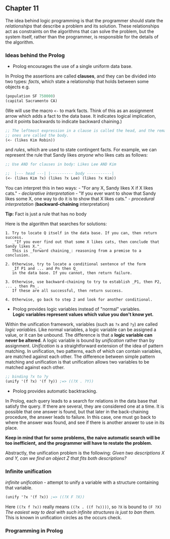 ## Chapter 11

The idea behind logic programming is that the programmer should state the _relationships_
that describe a problem and its solution. These relationships act as constraints on the
algorithms that can solve the problem, but the system itself, rather than the programmer,
is responsible for the details of the algorithm.

### Ideas behind the Prolog

* Prolog encourages the use of a single uniform data base.

In Prolog the assertions are called **clauses**, and they can be divided into two types:
_facts_, which state a relationship that holds between some objects e.g.
``` cl
(population SF 750000)
(capital Sacramento CA)
```
(We will use the macro ```<-``` to mark facts. Think of this as an assignment arrow which
adds a fact to the data base. It indicates logical implication, and it points backwards to
indicate backward chaining.)

```cl
;; The leftmost expression in a clause is called the head, and the remaining
;; ones are called the body.
(<- (likes Kim Robin))
```
and _rules_, which are used to state contingent facts. For example, we can represent the
rule that Sandy likes _anyone_ who likes cats as follows:
```cl
;; Use AND for clauses in body: Likes Lee AND Kim

;;  |--- head ---| |---------- body -----------|
(<- (likes Kim ?x) (likes ?x Lee) (likes ?x Kim))
```
You can interpret this in two ways:
    - "For any X, Sandy likes Χ if Χ likes cats." - _declarative interpretation_
    - "If you ever want to show that Sandy likes some X, one way to do it is to show that
      Χ likes cats." - _procedural interpretation_ (**backward-chaining** interpretation)

**Tip:** Fact is just a rule that has no body

Here is the algorithm that searches for solutions:

    1. Try to locate Q itself in the data base. If you can, then return success.
       _"If you ever find out that some Χ likes cats, then conclude that Sandy likes X."_
       This is _forward chaining_: reasoning from a premise to a conclusion.

    2. Otherwise, try to locate a conditional sentence of the form
       _If P1 and ... and Pn then Q_
       in the data base. If you cannot, then return failure.

    3. Otherwise, use backward-chaining to try to establish _P1, then P2, ... , then Pn_.
       If these are all successful, then return success.

    4. Otherwise, go back to step 2 and look for another conditional.

* Prolog provides logic variables instead of "normal" variables.<br/>
  **Logic variables represent values which value you don't know yet.**

Within the unification framework, variables (such as `?x` and `?y`) are called _logic_
_variables_. Like normal variables, a logic variable can be assigned a value, or it can be
unbound. The difference is that a **logic variable can never be altered**. A logic variable
is bound by _unification_ rather than by assignment. _Unification_ is a straightforward
extension of the idea of pattern matching. In unification, two patterns, each of which can
contain variables, are matched against each other. The difference between simple pattern
matching and unification is that unification allows two variables to be matched against
each other.
```cl
;; binding ?x to ?y
(unify '(f ?x) '(f ?y)) ;=> ((?X . ?Y))
```

* Prolog provides automatic backtracking.

In Prolog, each query leads to a search for relations in the data base that satisfy the
query. If there are several, they are considered one at a time. It is possible that one
answer is found, but that later in the back-chaining procedure, the answer leads to
failure. In this case, one must go back to where the answer was found, and see if there is
another answer to use in its place.

**Keep in mind that for some problems, the naive automatic search will be too inefficient,**
**and the programmer will have to restate the problem.**

Abstractly, the unification problem is the following: _Given two descriptions X and Y, can_
_we find an object Z that fits both descriptions?_

### Infinite unification

_infinite unification_ - attempt to unify a variable with a structure containing that
variable.
```cl
(unify '?x '(f ?x)) ;=> ((?X F ?X))
```
Here ```((?x f ?x))``` really means ```((?x . ((f ?x))))```, so `?X` is bound to `(F ?X)` _The easiest_
_way to deal with such infinite structures is just to ban them._ This is known in
unification circles as the occurs check.

### Programming in Prolog

